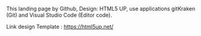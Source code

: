 This landing page by Github, Design: HTML5 UP, use applications gitKraken (Git) and Visual Studio Code (Editor code).

Link design Template : https://html5up.net/

